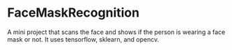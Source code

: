 # FaceMaskRecognition
A mini project that scans the face and shows if the person is wearing a face mask or not.
It uses tensorflow, sklearn, and opencv.
